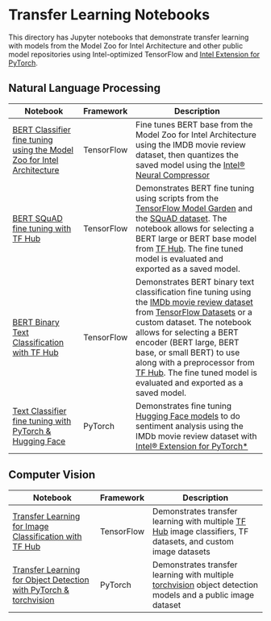 # Transfer Learning Notebooks

This directory has Jupyter notebooks that demonstrate transfer learning with
models from the Model Zoo for Intel Architecture and other public model repositories using Intel-optimized TensorFlow
and [Intel Extension for PyTorch](https://github.com/intel/intel-extension-for-pytorch).

## Natural Language Processing

| Notebook | Framework | Description |
| ---------| ----------|-------------|
| [BERT Classifier fine tuning using the Model Zoo for Intel Architecture](/docs/notebooks/transfer_learning/bert_classifier_fine_tuning/) | TensorFlow | Fine tunes BERT base from the Model Zoo for Intel Architecture using the IMDB movie review dataset, then quantizes the saved model using the [Intel® Neural Compressor](https://github.com/intel/neural-compressor) |
| [BERT SQuAD fine tuning with TF Hub](/docs/notebooks/transfer_learning/tfhub_bert/) | TensorFlow | Demonstrates BERT fine tuning using scripts from the [TensorFlow Model Garden](https://github.com/tensorflow/models) and the [SQuAD dataset](https://rajpurkar.github.io/SQuAD-explorer/). The notebook allows for selecting a BERT large or BERT base model from [TF Hub](https://tfhub.dev). The fine tuned model is evaluated and exported as a saved model. |
| [BERT Binary Text Classification with TF Hub](/docs/notebooks/transfer_learning/tfhub_bert) | TensorFlow | Demonstrates BERT binary text classification fine tuning using the [IMDb movie review dataset](https://www.tensorflow.org/datasets/catalog/imdb_reviews) from [TensorFlow Datasets](https://www.tensorflow.org/datasets) or a custom dataset. The notebook allows for selecting a BERT encoder (BERT large, BERT base, or small BERT) to use along with a preprocessor from [TF Hub](https://tfhub.dev). The fine tuned model is evaluated and exported as a saved model. |
| [Text Classifier fine tuning with PyTorch & Hugging Face](/docs/notebooks/transfer_learning/pytorch_text_classification) | PyTorch | Demonstrates fine tuning [Hugging Face models](https://huggingface.co/models) to do sentiment analysis using the IMDb movie review dataset with [Intel® Extension for PyTorch*](https://github.com/intel/intel-extension-for-pytorch) |

## Computer Vision

| Notebook | Framework | Description |
| ---------| ----------|-------------|
| [Transfer Learning for Image Classification with TF Hub](/docs/notebooks/transfer_learning/tf_image_classification) | TensorFlow | Demonstrates transfer learning with multiple [TF Hub](https://tfhub.dev) image classifiers, TF datasets, and custom image datasets |
| [Transfer Learning for Object Detection with PyTorch & torchvision](/docs/notebooks/transfer_learning/pytorch_object_detection) | PyTorch | Demonstrates transfer learning with multiple [torchvision](https://pytorch.org/vision/stable/index.html) object detection models and a public image dataset |
